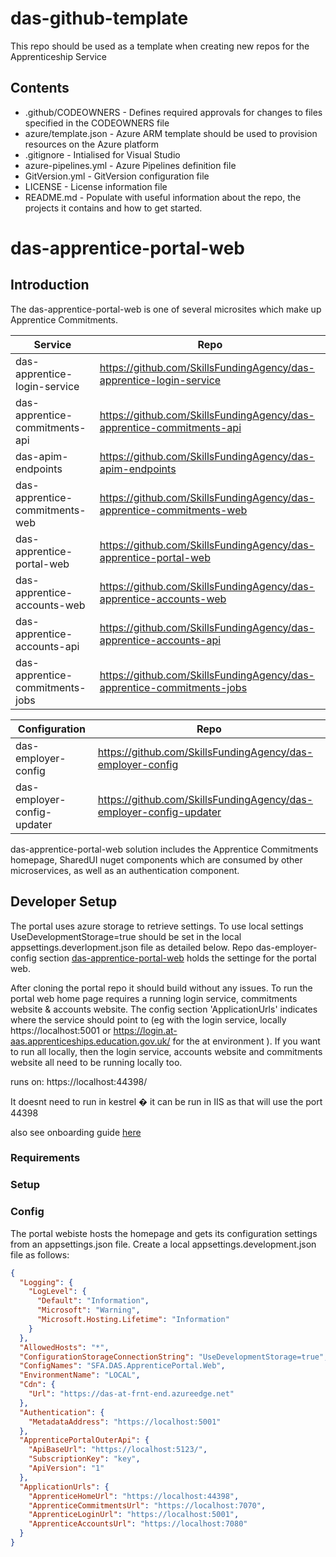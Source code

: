 # das-github-template

This repo should be used as a template when creating new repos for the Apprenticeship Service

## Contents

* .github/CODEOWNERS - Defines required approvals for changes to files specified in the CODEOWNERS file
* azure/template.json - Azure ARM template should be used to provision resources on the Azure platform
* .gitignore - Intialised for Visual Studio
* azure-pipelines.yml - Azure Pipelines definition file
* GitVersion.yml - GitVersion configuration file
* LICENSE - License information file
* README.md - Populate with useful information about the repo, the projects it contains and how to get started.
# das-apprentice-portal-web

## Introduction

The das-apprentice-portal-web is one of several microsites which make up Apprentice Commitments.

| Service | Repo |
| ------ | ------ |
| das-apprentice-login-service | https://github.com/SkillsFundingAgency/das-apprentice-login-service |
| das-apprentice-commitments-api | https://github.com/SkillsFundingAgency/das-apprentice-commitments-api |
| das-apim-endpoints | https://github.com/SkillsFundingAgency/das-apim-endpoints |
| das-apprentice-commitments-web | https://github.com/SkillsFundingAgency/das-apprentice-commitments-web |
| das-apprentice-portal-web | https://github.com/SkillsFundingAgency/das-apprentice-portal-web |
| das-apprentice-accounts-web | https://github.com/SkillsFundingAgency/das-apprentice-accounts-web |
| das-apprentice-accounts-api | https://github.com/SkillsFundingAgency/das-apprentice-accounts-api |
| das-apprentice-commitments-jobs | https://github.com/SkillsFundingAgency/das-apprentice-commitments-jobs |

| Configuration | Repo |
| ------ | ------ |
| das-employer-config | https://github.com/SkillsFundingAgency/das-employer-config |
| das-employer-config-updater | https://github.com/SkillsFundingAgency/das-employer-config-updater |


das-apprentice-portal-web solution includes the Apprentice Commitments homepage, SharedUI nuget components which are consumed by other microservices, as well as an authentication component.

## Developer Setup

The portal uses azure storage to retrieve settings. To use local settings UseDevelopmentStorage=true should be set in the local appsettings.deverlopment.json file as detailed below. Repo das-employer-config section [das-apprentice-portal-web](https://github.com/SkillsFundingAgency/das-employer-config/tree/master/das-apprentice-portal-web) holds the settinge for the portal web.

After cloning the portal repo it should build without any issues.  To run the portal web home page requires a running login service, commitments website & accounts website.  The config section 'ApplicationUrls' indicates where the service should point to (eg with the login service, locally https://localhost:5001 or https://login.at-aas.apprenticeships.education.gov.uk/ for the at environment ).  If you want to run all locally, then the login service, accounts website and commitments website all need to be running locally too. 

runs on: https://localhost:44398/

It doesnt need to run in kestrel � it can be run in IIS as that will use the port 44398

also see onboarding guide [here](https://skillsfundingagency.atlassian.net/wiki/spaces/NDL/pages/3518529551/Apprentice+Portal+-+on+boarding+guide)

### Requirements

### Setup

### Config

The portal webiste hosts the homepage and gets its configuration settings from an appsettings.json file.
Create a local appsettings.development.json file as follows:
```json
{
  "Logging": {
    "LogLevel": {
      "Default": "Information",
      "Microsoft": "Warning",
      "Microsoft.Hosting.Lifetime": "Information"
    }
  },
  "AllowedHosts": "*",
  "ConfigurationStorageConnectionString": "UseDevelopmentStorage=true",
  "ConfigNames": "SFA.DAS.ApprenticePortal.Web",
  "EnvironmentName": "LOCAL",
  "Cdn": {
    "Url": "https://das-at-frnt-end.azureedge.net"
  },
  "Authentication": {
    "MetadataAddress": "https://localhost:5001"
  },
  "ApprenticePortalOuterApi": {
    "ApiBaseUrl": "https://localhost:5123/",
    "SubscriptionKey": "key",
    "ApiVersion": "1"
  },
  "ApplicationUrls": {
    "ApprenticeHomeUrl": "https://localhost:44398",
    "ApprenticeCommitmentsUrl": "https://localhost:7070",
    "ApprenticeLoginUrl": "https://localhost:5001",
    "ApprenticeAccountsUrl": "https://localhost:7080"
  }
}
```